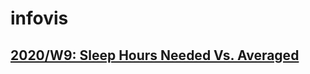 # infovis
## [2020/W9: Sleep Hours Needed Vs. Averaged](https://user-images.githubusercontent.com/61702052/76170567-db77b980-6161-11ea-89ec-fa6afd7f70e4.png)
